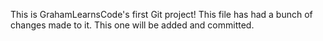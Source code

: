 This is GrahamLearnsCode's first Git project!
This file has had a bunch of changes made to it. This one will be added and committed.
